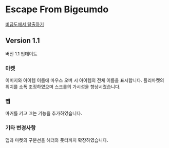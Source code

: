 # Escape From Bigeumdo

[비금도에서 탈출하기](https://escapefrombigeumdo.netlify.app)

## Version 1.1

버전 1.1 업데이트

### 마켓

이미지와 아이템 이름에 마우스 오버 시 아이템의 전체 이름을 표시합니다.
플리마켓의 위치를 소폭 조정하였으며 스크롤의 가시성을 향상시켰습니다.

### 맵

마커를 키고 끄는 기능을 추가하였습니다.

### 기타 변경사항

맵과 마켓의 구분선을 헤더와 풋터까지 확장하였습니다.
